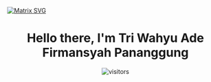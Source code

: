 [![Matrix SVG](https://raw.githubusercontent.com/rodrigograca31/rodrigograca31/master/matrix.svg)](https://www.youtube.com/watch?v=SDkAGkd4NLc)

<p>
  <h1 align="center"><b>Hello there, I'm Tri Wahyu Ade Firmansyah Pananggung </b></h1>
</p>
<p align="center">
    <img align="center" alt="visitors" src="https://gpvc.arturio.dev/nayan2306">
</p>
